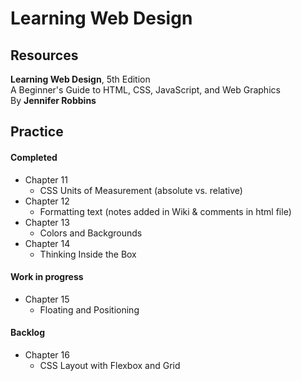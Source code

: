 # Learning Web Design

## Resources
**Learning Web Design**, 5th Edition </br>
A Beginner's Guide to HTML, CSS, JavaScript, and Web Graphics </br>
By **Jennifer Robbins**

## Practice
#### Completed
 - Chapter 11
   - CSS Units of Measurement (absolute vs. relative)
 - Chapter 12
   - Formatting text (notes added in Wiki & comments in html file)
 - Chapter 13
   - Colors and Backgrounds
 - Chapter 14
   - Thinking Inside the Box   
#### Work in progress

- Chapter 15
   - Floating and Positioning

#### Backlog

- Chapter 16
   - CSS Layout with Flexbox and Grid
